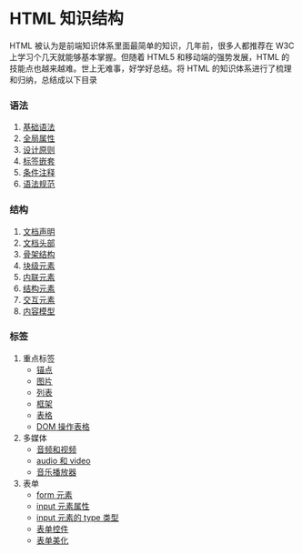 # HTML 知识结构

HTML 被认为是前端知识体系里面最简单的知识，几年前，很多人都推荐在 W3C 上学习个几天就能够基本掌握。但随着 HTML5 和移动端的强势发展，HTML 的技能点也越来越难。世上无难事，好学好总结。将 HTML 的知识体系进行了梳理和归纳，总结成以下目录

### 语法

1. [基础语法](grammar/grammar_baseGrammer.md)
2. [全局属性](grammar/grammar_attribute.md)
3. [设计原则](grammar/grammar_strategy.md)
4. [标签嵌套](grammar/grammar_tagsNesting.md)
5. [条件注释](grammar/grammar_IEComment.md)
6. [语法规范](grammar/grammar_standard.md)

### 结构

1. [文档声明](structure/structure_doctype.md)
2. [文档头部](structure/structure_docHead.md)
3. [骨架结构](structure/structure_docStruc.md)
4. [块级元素](structure/structure_eleBlock.md)
5. [内联元素](structure/structure_eleInline.md)
6. [结构元素](structure/structure_eleStruc.md)
7. [交互元素](structure/structure_eleMutual.md)
8. [内容模型](structure/structure_contModel.md)

### 标签

1.  重点标签
    - [锚点](tags/keyTags/tags_a.md)
    - [图片](tags/keyTags/tags_img.md)
    - [列表](tags/keyTags/tags_list.md)
    - [框架](tags/keyTags/tags_frame.md)
    - [表格](tags/keyTags/tags_table.md)
    - [DOM 操作表格](tags/keyTags/tags_DOMTable.md)
2.  多媒体
    - [音频和视频](tags/media/media.md)
    - [audio 和 video](tags/media/tags_audioAndVideo.md)
    - [音乐播放器](tags/media/tags_musicPlayer.md)
3.  表单
    - [form 元素](tags/form/form.md)
    - [input 元素属性](tags/form/form_inputAttr.md)
    - [input 元素的 type 类型](tags/form/form_inputType.md)
    - [表单控件](tags/form/form_formCont.md)
    - [表单美化](tags/form/form_formBeau.md)
